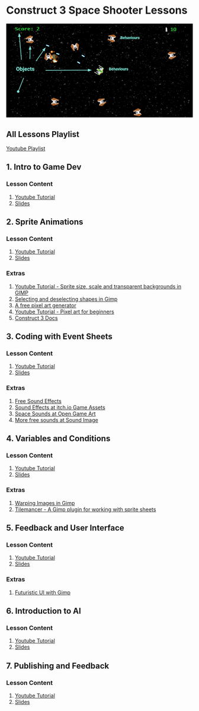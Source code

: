 # Construct 3 Space Shooter Lessons

![Space Shooter Example](/images/construct-game-dev-small.png)

## All Lessons Playlist

<a href="" target="_blank"></a>

<a href="https://www.youtube.com/watch?v=GSPPApvr1SE&list=PLdrUYCkoPdy565MYTRCqfsBKQaNV6XGqF" target="_blank">Youtube Playlist</a>

## 1. Intro to Game Dev

### Lesson Content

1. <a href="https://www.youtube.com/watch?v=GSPPApvr1SE" target="_blank">Youtube Tutorial</a>
2. <a href="/docs/1%20-%20Intro%20to%20Game%20Dev%20with%20Construct%203.pdf" target="_blank">Slides</a>

## 2. Sprite Animations

### Lesson Content

1. <a href="https://www.youtube.com/watch?v=nDdwYM-PxWM" target="_blank">Youtube Tutorial</a>
2. <a href="/docs/2%20-%20Sprite%20Animations%20in%20Construct%203.pdf" target="_blank">Slides</a>

### Extras

1. <a href="https://www.youtube.com/watch?v=YBySw3I7lDo" target="_blank">Youtube Tutorial - Sprite size, scale and transparent backgrounds in GIMP</a>
2. <a href="https://www.gimp-forum.net/Thread-Deselecting-part-of-a-fuzzy-select" target="_blank">Selecting and deselecting shapes in Gimp</a>
3. <a href="https://pixelied.com/features/pixel-art-generator" target="_blank">A free pixel art generator</a>
4. <a href="https://www.youtube.com/watch?v=tFsETEP01k8" target="_blank">Youtube Tutorial - Pixel art for beginners</a>
5. <a href="https://www.construct.net/en/make-games/manuals/construct-3" target="_blank">Construct 3 Docs</a>

## 3. Coding with Event Sheets

### Lesson Content

1. <a href="https://www.youtube.com/watch?v=7mB41KM1_Ls" target="_blank">Youtube Tutorial</a>
2. <a href="/docs/3%20-%20Events%20and%20Interactions.pdf" target="_blank">Slides</a>

### Extras

1. <a href="https://free-sound-effects.net/laser" target="_blank">Free Sound Effects</a>
2. <a href="https://itch.io/game-assets/free/tag-sound-effects" target="_blank">Sound Effects at itch.io Game Assets</a>
3. <a href="https://opengameart.org/content/63-digital-sound-effects-lasers-phasers-space-etc" target="_blank">Space Sounds at Open Game Art</a>
4. <a href="https://soundimage.org/sfx-scifi/" target="_blank">More free sounds at Sound Image</a>

## 4. Variables and Conditions

### Lesson Content

1. <a href="https://www.youtube.com/watch?v=LF4ECRAuMKw" target="_blank">Youtube Tutorial</a>
2. <a href="/docs/4 - Variables and Conditions.pdf" target="_blank">Slides</a>

### Extras

1. <a href="https://www.youtube.com/watch?v=etkvjiiGs1c" target="_blank">Warping Images in Gimp</a>
2. <a href="https://blog.yarsalabs.com/creating-sprite-sheets-in-gimp-using-tilemancer/" target="_blank">Tilemancer - A Gimp plugin for working with sprite sheets</a>

## 5. Feedback and User Interface

### Lesson Content

1. <a href="https://www.youtube.com/watch?v=6rGw33O3MKY" target="_blank">Youtube Tutorial</a>
2. <a href="/docs/5 - Feedback and UI.pdf" target="_blank">Slides</a>

### Extras

1. <a href="https://www.youtube.com/watch?v=fpS_1v5Xmc8" target="_blank">Futuristic UI with Gimp</a>

## 6. Introduction to AI

### Lesson Content

1. <a href="https://youtu.be/N3hmKlwTG4Y" target="_blank">Youtube Tutorial</a>
2. <a href="/docs/6 - Intro to AI.pdf" target="_blank">Slides</a>

## 7. Publishing and Feedback

### Lesson Content

1. <a href="https://www.youtube.com/watch?v=qGKrKWKeG8o" target="_blank">Youtube Tutorial</a>
2. <a href="/docs/7 - Publishing and Feedback.pdf" target="_blank">Slides</a>
